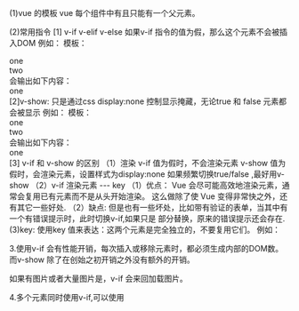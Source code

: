 (1)vue 的模板
   vue 每个组件中有且只能有一个父元素。

(2)常用指令
    [1] v-if v-elif v-else
        如果v-if 指令的值为假，那么这个元素不会被插入DOM
        例如：
        模板：
          <div v-if='true'>one<div>
          <div v-if='false'>two</div>
         会输出如下内容：
           <div>one</div>
    [2]v-show: 只是通过css display:none 控制显示掩藏，无论true 和 false 元素都会被显示
        例如：
          模板：
          <div v-show='true'>one<div>
          <div v-show='false'>two</div>
        会输出如下内容：
           <div>one</div>
           <div style="display:none">two</div>
    [3] v-if 和 v-show 的区别
        （1）渲染
             v-if 值为假时，不会渲染元素
             v-show 值为假时，会渲染元素，设置样式为display:none
           如果频繁切换true/false ,最好用v-show
        （2）v-if 渲染元素 --- key
             （1）优点：
                 Vue 会尽可能高效地渲染元素，通常会复用已有元素而不是从头开始渲染。
                 这么做除了使 Vue 变得非常快之外，还有其它一些好处.
             （2）缺点:
                 但是也有一些坏处，比如带有验证的表单，当其中有一个有错误提示时，此时切换v-if,如果只是
                 部分替换，原来的错误提示还会存在.
             (3)key:
                 使用key 值来表达：这两个元素是完全独立的，不要复用它们。
                 例如：
                 <div v-if='name' key='key1'></div>
                 <div v-else key='key2'></div>



3.使用v-if 会有性能开销，每次插入或移除元素时，都必须生成内部的DOM数。
  而v-show 除了在创始之初开销之外没有额外的开销。

  如果有图片或者大量图片是，v-if 会来回加载图片。

4.多个元素同时使用v-if,可以使用<template> 占位符包含。